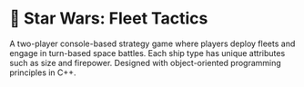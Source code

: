 # 🌠 Star Wars: Fleet Tactics
A two-player console-based strategy game where players deploy fleets and engage in turn-based space battles. Each ship type has unique attributes such as size and firepower. Designed with object-oriented programming principles in C++.
